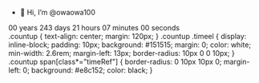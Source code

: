 - 👋 Hi, I’m @owaowa100

<div class="countup" id="countup1">
  <span class="timeel years">00</span>
  <span class="timeel timeRefYears">years</span>
  <span class="timeel days">243</span>
  <span class="timeel timeRefDays">days</span>
  <span class="timeel hours">21</span>
  <span class="timeel timeRefHours">hours</span>
  <span class="timeel minutes">07</span>
  <span class="timeel timeRefMinutes">minutes</span>
  <span class="timeel seconds">00</span>
  <span class="timeel timeRefSeconds">seconds</span>
</div>
.countup {
  text-align: center;
  margin: 120px;
}
.countup .timeel {
  display: inline-block;
  padding: 10px;
  background: #151515;
  margin: 0;
  color: white;
  min-width: 2.6rem;
  margin-left: 13px;
  border-radius: 10px 0 0 10px;
}
.countup span[class*="timeRef"] {
  border-radius: 0 10px 10px 0;
  margin-left: 0;
  background: #e8c152;
  color: black;
}
